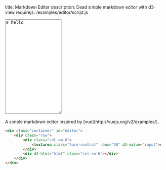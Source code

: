 title: Markdown Editor
description: Dead simple markdown editor with d3-view
requirejs: /examples/editor/script.js


<div class="container" id="editor">
    <div class="row">
        <div class="col-sm-6">
            <textarea class="form-control" rows="20" d3-value="input"># hello</textarea>
        </div>
        <div d3-html="html" class="col-sm-6"></div>
    </div>
</div>

<br>
A simple markdown editor inspired by [vue](http://vuejs.org/v2/examples/).

```html
<div class="container" id="editor">
    <div class="row">
        <div class="col-sm-6">
            <textarea class="form-control" rows="20" d3-value="input"># hello</textarea>
        </div>
        <div d3-html="html" class="col-sm-6"></div>
    </div>
</div>
```
